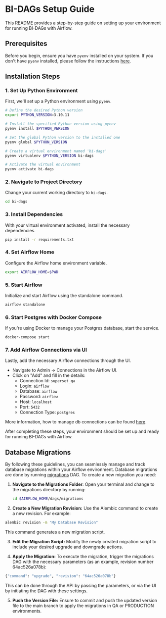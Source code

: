 # BI-DAGs Setup Guide

This README provides a step-by-step guide on setting up your environment for running BI-DAGs with Airflow.

## Prerequisites

Before you begin, ensure you have `pyenv` installed on your system. If you don't have `pyenv` installed, please follow the instructions [here](https://github.com/pyenv/pyenv#installation).

## Installation Steps

### 1. Set Up Python Environment

First, we'll set up a Python environment using `pyenv`.

```sh
# Define the desired Python version
export PYTHON_VERSION=3.10.11

# Install the specified Python version using pyenv
pyenv install $PYTHON_VERSION

# Set the global Python version to the installed one
pyenv global $PYTHON_VERSION

# Create a virtual environment named 'bi-dags'
pyenv virtualenv $PYTHON_VERSION bi-dags

# Activate the virtual environment
pyenv activate bi-dags
```

### 2. Navigate to Project Directory

Change your current working directory to `bi-dags`.

```sh
cd bi-dags
```

### 3. Install Dependencies

With your virtual environment activated, install the necessary dependencies.

```sh
pip install -r requirements.txt
```

### 4. Set Airflow Home

Configure the Airflow home environment variable.

```sh
export AIRFLOW_HOME=$PWD
```

### 5. Start Airflow

Initialize and start Airflow using the standalone command.

```sh
airflow standalone
```

### 6. Start Postgres with Docker Compose

If you're using Docker to manage your Postgres database, start the service.

```sh
docker-compose start
```

### 7. Add Airflow Connections via UI

Lastly, add the necessary Airflow connections through the UI.

- Navigate to Admin -> Connections in the Airflow UI.
- Click on "Add" and fill in the details:
  - Connection Id: `superset_qa`
  - Login: `airflow`
  - Database: `airflow`
  - Password: `airflow`
  - Host: `localhost`
  - Port: `5432`
  - Connection Type: `postgres`

More information, how to manage db connections can be found [here](https://airflow.apache.org/docs/apache-airflow/2.8.2/howto/connection.html).

After completing these steps, your environment should be set up and ready for running BI-DAGs with Airflow.

## Database Migrations

By following these guidelines, you can seamlessly manage and track database migrations within your Airflow environment.
Database migrations are done by running [migrations](https://github.com/cern-sis/bi-dags/blob/main/dags/migrations/migrations.py) DAG.
To create a new migration you need:

1. **Navigate to the Migrations Folder**:
   Open your terminal and change to the migrations directory by running:
   ```bash
   cd $AIRFLOW_HOME/dags/migrations
   ```
2. **Create a New Migration Revision:**
   Use the Alembic command to create a new revision. For example:

```bash
alembic revision -m "My Database Revision"
```

This command generates a new migration script.

3. **Edit the Migration Script:**
   Modify the newly created migration script to include your desired upgrade and downgrade actions.

4. **Apply the Migration:**
   To execute the migration, trigger the migrations DAG with the necessary parameters (as an example, revision number 64ac526a078b):

```python
{"command": "upgrade", "revision": "64ac526a078b"}
```

This can be done through the API by passing the parameters, or via the UI by initiating the DAG with these settings.

5. **Push the Version File:**
   Ensure to commit and push the updated version file to the main branch to apply the migrations in QA or PRODUCTION environments.
